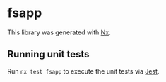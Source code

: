 # fsapp

This library was generated with [Nx](https://nx.dev).

## Running unit tests

Run `nx test fsapp` to execute the unit tests via [Jest](https://jestjs.io).
